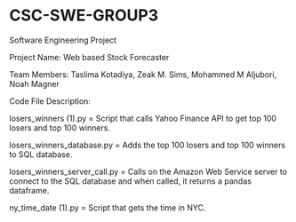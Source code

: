 # CSC-SWE-GROUP3
Software Engineering Project 

Project Name: Web based Stock Forecaster  

Team Members: Taslima Kotadiya, Zeak M. Sims, Mohammed M Aljubori, Noah Magner 

Code File Description:

losers_winners (1).py = Script that calls Yahoo Finance API to get top 100 losers and top 100 winners.

losers_winners_database.py = Adds the top 100 losers and top 100 winners to SQL database.

losers_winners_server_call.py = Calls on the Amazon Web Service server to connect to the SQL database and when called, it returns a pandas dataframe.

ny_time_date (1).py = Script that gets the time in NYC.
